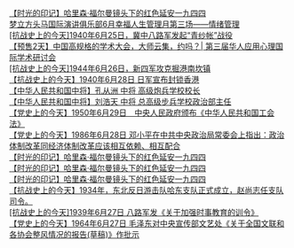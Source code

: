   
[【时光的印记】哈里森·福尔曼镜头下的红色延安一九四四](http://www.dianyue.me/archives/339/1f3zpehdyolvwu1w/)  
[梦立方头马国际演讲俱乐部6月幸福人生管理月第三场——情绪管理](http://www.dianyue.me/archives/970/bixrflteqifdv7kn/)  
[[抗战史上的今天]1940年6月25日，冀中八路军发起“青纱帐”战役](http://www.dianyue.me/archives/275/9lrkp2hz4dc0uv4q/)  
[【预售2天】中国高规格的学术大会，大师云集，约吗？|  第三届华人应用心理国际学术研讨会](http://www.dianyue.me/archives/395/9lrkp2hz4dc0uv4q/)  
[[抗战史上的今天]1944年6月26日，新四军攻克掘港南坎镇](http://www.dianyue.me/archives/289/q8mprqadzwv7od7g/)  
[【抗战史上的今天】1940年6月28日 日军宣布封锁香港](http://www.dianyue.me/archives/326/uos7tz3hinhldeuo/)  
[【中华人民共和国中将】孔从洲 中将  高级炮兵学校校长](http://www.dianyue.me/archives/339/gbzc417pypkj7j12/)  
[【中华人民共和国中将】刘浩天 中将  总高级步兵学校政治部主任](http://www.dianyue.me/archives/326/v86xelgxiod65p7x/)  
[【党史上的今天】1950年6月29日　中央人民政府颁布《中华人民共和国工会法》](http://www.dianyue.me/archives/339/ntbt3qk2ng5r0p2d/)  
[【党史上的今天】1986年6月28日  邓小平在中共中央政治局常委会上指出：政治体制改革同经济体制改革应该相互依赖、相互配合](http://www.dianyue.me/archives/326/gxiet5ki2rce8zlo/)  
[【时光的印记】哈里森·福尔曼镜头下的红色延安一九四四](http://www.dianyue.me/archives/247/1ivee6sm7ngis7h7/)  
[【时光的印记】哈里森·福尔曼镜头下的红色延安一九四四](http://www.dianyue.me/archives/326/jjabhk1mesclooku/)  
[【时光的印记】哈里森·福尔曼镜头下的红色延安一九四四](http://www.dianyue.me/archives/312/hn7tqq9fawtresap/)  
[【抗战史上的今天】1934年，东北反日游击队哈东支队正式成立，赵尚志任支队司令。](http://www.dianyue.me/archives/339/5fp28s7qmfxmgydg/)  
[[抗战史上的今天]1939年6月27日 八路军发《关于加强时事教育的训令》](http://www.dianyue.me/archives/312/crj2aej5rftym5ej/)  
[【党史上的今天】1964年6月27日 毛泽东对中央宣传部文艺处《关于全国文联和各协会整风情况的报告(草稿)》作批示](http://www.dianyue.me/archives/312/prx77r6zvqe0a7gf/)
